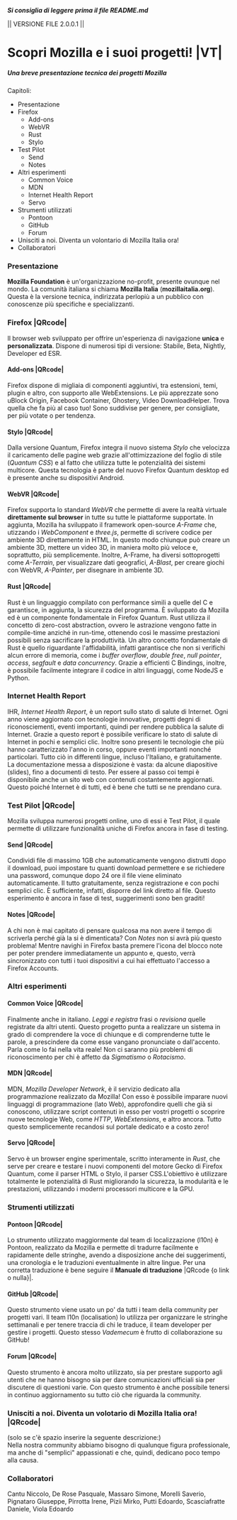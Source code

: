 **_Si consiglia di leggere prima il file README.md_**

|| VERSIONE FILE 2.0.0.1 ||

# Scopri Mozilla e i suoi progetti!  |VT|

##### Una breve presentazione tecnica dei progetti Mozilla

Capitoli:
* Presentazione
* Firefox
    * Add-ons
    * WebVR
    * Rust
    * Stylo
* Test Pilot
    * Send
    * Notes
* Altri esperimenti
    * Common Voice
    * MDN
    * Internet Health Report
    * Servo
* Strumenti utilizzati
    * Pontoon
    * GitHub
    * Forum
* Unisciti a noi. Diventa un volontario di Mozilla Italia ora!
* Collaboratori

### Presentazione
**Mozilla Foundation** è un'organizzazione no-profit, presente ovunque nel mondo. La comunità italiana si chiama **Mozilla Italia** (**mozillaitalia.org**).
Questa è la versione tecnica, indirizzata perlopiù a un pubblico con conoscenze più specifiche e specializzanti.

### Firefox |QRcode|
Il browser web sviluppato per offrire un'esperienza di navigazione **unica** e **personalizzata**.
Dispone di numerosi tipi di versione: Stabile, Beta, Nightly, Developer ed ESR.

#### Add-ons |QRcode|
Firefox dispone di migliaia di componenti aggiuntivi, tra estensioni, temi, plugin e altro, con supporto alle WebExtensions.
Le più apprezzate sono uBlock Origin, Facebook Container, Ghostery, Video DownloadHelper.
Trova quella che fa più al caso tuo!
Sono suddivise per genere, per consigliate, per più votate o per tendenza.

#### Stylo |QRcode|
Dalla versione Quantum, Firefox integra il nuovo sistema _Stylo_ che velocizza il caricamento delle pagine web grazie all'ottimizzazione del foglio di stile (_Quantum CSS_) e al fatto che utilizza tutte le potenzialità dei sistemi multicore.
Questa tecnologia è parte del nuovo Firefox Quantum desktop ed è presente anche su dispositivi Android.

#### WebVR |QRcode|
Firefox supporta lo standard _WebVR_ che permette di avere la realtà virtuale **direttamente sul browser** in tutte su tutte le piattaforme supportate.
In aggiunta, Mozilla ha sviluppato il framework open-source _A-Frame_ che, utizzando i _WebComponent_ e _three.js_, permette di scrivere codice per ambiente 3D direttamente in HTML.
In questo modo chiunque può creare un ambiente 3D, mettere un video 3D, in maniera molto più veloce e, soprattutto, più semplicemente.
Inoltre, A-Frame, ha diversi sottoprogetti come _A-Terrain_, per visualizzare dati geografici, _A-Blast_, per creare giochi con WebVR, _A-Painter_, per disegnare in ambiente 3D.

#### Rust |QRcode|
Rust è un linguaggio compilato con performance simili a quelle del C e garantisce, in aggiunta, la sicurezza del programma. È sviluppato da Mozilla ed è un componente fondamentale in Firefox Quantum.
Rust utilizza il concetto di zero-cost abstraction, ovvero le astrazione vengono fatte in compile-time anziché in run-time, ottenendo così le massime prestazioni possibili senza sacrificare la produttività.
Un altro concetto fondamentale di Rust è quello riguardante l'affidabilità, infatti garantisce che non si verifichi alcun errore di memoria, come i _buffer overflow_, _double free_, _null pointer_, _access_, _segfault_ e _data concurrency_.
Grazie a efficienti C Bindings, inoltre, è possibile facilmente integrare il codice in altri linguaggi, come NodeJS e Python.

### Internet Health Report
IHR, _Internet Health Report_, è un report sullo stato di salute di Internet. Ogni anno viene aggiornato con tecnologie innovative, progetti degni di riconosciementi, eventi importanti, quindi per rendere pubblica la salute di Internet.
Grazie a questo report è possibile verificare lo stato di salute di Internet in pochi e semplici clic. Inoltre sono presenti le tecnologie che più hanno caratterizzato l'anno in corso, oppure eventi importanti nonché particolari.
Tutto ciò in differenti lingue, incluso l'Italiano, e gratuitamente.
La documentazione messa a disposizione è vasta: da alcune diapositive (slides), fino a documenti di testo. Per essere al passo coi tempi è disponibile anche un sito web con contenuti costantemente aggiornati.
Questo poiché Internet è di tutti, ed è bene che tutti se ne prendano cura.

### Test Pilot |QRcode|
Mozilla sviluppa numerosi progetti online, uno di essi è Test Pilot, il quale permette di utilizzare funzionalità uniche di Firefox ancora in fase di testing.

#### Send |QRcode|
Condividi file di massimo 1GB che automaticamente vengono distrutti dopo il download, puoi impostare tu quanti download permettere e se richiedere una password, comunque dopo 24 ore il file viene eliminato automaticamente.
Il tutto gratuitamente, senza registrazione e con pochi semplici clic.
È sufficiente, infatti, disporre del link diretto al file.
Questo esperimento è ancora in fase di test, suggerimenti sono ben graditi!

#### Notes |QRcode|
A chi non è mai capitato di pensare qualcosa ma non avere il tempo di scriverla perché già la si è dimenticata?
Con _Notes_ non si avrà più questo problema! Mentre navighi in Firefox basta premere l'icona del blocco note per poter prendere immediatamente un appunto e, questo, verrà sincronizzato con tutti i tuoi dispositivi a cui hai effettuato l'accesso a Firefox Accounts.

### Altri esperimenti

#### Common Voice |QRcode|
Finalmente anche in italiano. _Leggi e registra_ frasi o _revisiona_ quelle registrate da altri utenti. Questo progetto punta a realizzare un sistema in grado di comprendere la voce di chiunque e di comprenderne tutte le parole, a prescindere da come esse vangano pronunciate o dall'accento. Parla come lo fai nella vita reale!
Non ci saranno più problemi di riconoscimento per chi è affetto da _Sigmatismo_ o _Rotacismo_.

#### MDN |QRcode|
MDN, _Mozilla Developer Network_, è il servizio dedicato alla programmazione realizzato da Mozilla! Con esso è possibile imparare nuovi linguaggi di programmazione (lato Web), approfondire quelli che già si conoscono, utilizzare script contenuti in esso per vostri progetti o scoprire nuove tecnologie Web, come _HTTP_, _WebExtensions_, e altro ancora.
Tutto questo semplicemente recandosi sul portale dedicato e a costo zero!

#### Servo |QRcode|
Servo è un browser engine sperimentale, scritto interamente in *Rust*, che serve per creare e testare i nuovi componenti del motore Gecko di Firefox Quantum, come il parser HTML o Stylo, il parser CSS.L'obiettivo è utilizzare totalmente le potenzialità di Rust migliorando la sicurezza, la modularità e le prestazioni, utilizzando i moderni processori  multicore e la GPU.

### Strumenti utilizzati

#### Pontoon |QRcode|
Lo strumento utilizzato maggiormente dal team di localizzazione (l10n) è Pontoon, realizzato da Mozilla e permette di tradurre facilmente e rapidamente delle stringhe, avendo a disposizione anche dei suggerimenti, una cronologia e le traduzioni eventualmente in altre lingue.
Per una corretta traduzione è bene seguire il **Manuale di traduzione** |QRcode {o link o nulla}|.

#### GitHub |QRcode|
Questo strumento viene usato un po' da tutti i team della community per progetti vari. Il team l10n (localisation) lo utilizza per organizzare le stringhe settimanali e per tenere traccia di chi le traduce, il team developer per gestire i progetti. Questo stesso _Vademecum_ è frutto di collaborazione su GitHub!

#### Forum |QRcode|
Questo strumento è ancora molto utilizzato, sia per prestare supporto agli utenti che ne hanno bisogno sia per dare comunicazioni ufficiali sia per discutere di questioni varie.
Con questo strumento è anche possibile tenersi in continuo aggiornamento su tutto ciò che riguarda la community.

### Unisciti a noi. Diventa un volotario di Mozilla Italia ora! |QRcode|
(solo se c'è spazio inserire la seguente descrizione:)  
Nella nostra community abbiamo bisogno di qualunque figura professionale, ma anche di "semplici" appassionati e che, quindi, dedicano poco tempo alla causa.

### Collaboratori

Cantu Niccolo, De Rose Pasquale, Massaro Simone, Morelli Saverio, Pignataro Giuseppe, Pirrotta Irene, Pizii Mirko, Putti Edoardo, Scasciafratte Daniele, Viola Edoardo

